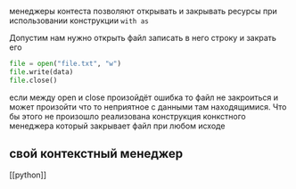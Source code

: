 менеджеры контеста позволяют открывать и закрывать ресурсы при использовании конструкции `with as` 

Допустим нам нужно открыть файл записать в него строку и закрать его
```python
file = open("file.txt", "w")
file.write(data)
file.close()
```
если между open и close произойдёт ошибка то файл не закроиться и может произойти что то неприятное с данными там находящимися. Что бы этого не произошло реализована конструкция конкстного менеджера который закрывает файл при любом исходе

## свой контекстный менеджер

  
[[python]]
